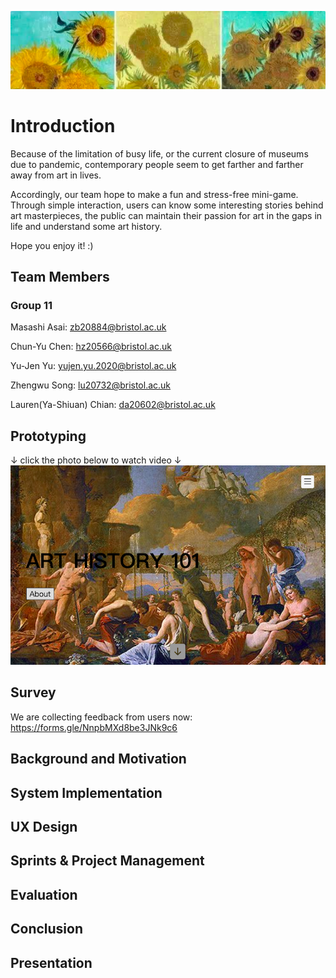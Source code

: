
![image](game_material/pic1.png)
# Introduction

Because of the limitation of busy life, or the current closure of museums due to pandemic, contemporary people seem to get farther and farther away from art in lives.

Accordingly, our team hope to make a fun and stress-free mini-game. Through simple interaction, users can know some interesting stories behind art masterpieces, the public can maintain their passion for art in the gaps in life and understand some art history. 

Hope you enjoy it! :)


## Team Members

### Group 11

Masashi Asai: <zb20884@bristol.ac.uk>

Chun-Yu Chen: <hz20566@bristol.ac.uk>

Yu-Jen Yu: <yujen.yu.2020@bristol.ac.uk>

Zhengwu Song: <lu20732@bristol.ac.uk>

Lauren(Ya-Shiuan) Chian: <da20602@bristol.ac.uk>


## Prototyping

↓ click the photo below to watch video ↓
[![Video Link](game_material/pic2.png)](https://www.youtube.com/watch?v=anribnNDmAQ)


## Survey

We are collecting feedback from users now:
https://forms.gle/NnpbMXd8be3JNk9c6



## Background and Motivation
## System Implementation
## UX Design
## Sprints & Project Management
## Evaluation
## Conclusion
## Presentation




